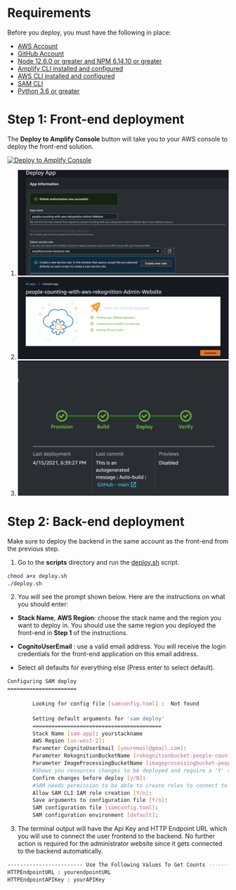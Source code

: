 # Requirements
Before you deploy, you must have the following in place:
*  [AWS Account](https://aws.amazon.com/account/) 
*  [GitHub Account](https://github.com/) 
*  [Node 12.6.0 or greater and NPM 6.14.10 or greater](https://nodejs.org/en/download/) 
*  [Amplify CLI installed and configured](https://aws-amplify.github.io/docs/cli-toolchain/quickstart#quickstart) 
*  [AWS CLI installed and configured](https://aws.amazon.com/cli/) 
*  [SAM CLI](https://docs.aws.amazon.com/serverless-application-model/latest/developerguide/serverless-sam-cli-install.html)
*  [Python 3.6 or greater](https://www.python.org/downloads/)

# Step 1: Front-end deployment

The **Deploy to Amplify Console** button will take you to your AWS console to deploy the front-end solution.

<a href="https://console.aws.amazon.com/amplify/home#/deploy?repo=https://github.com/UBC-CIC/people-counting-with-aws-rekognition-Admin-Website">
    <img src="https://oneclick.amplifyapp.com/button.svg" alt="Deploy to Amplify Console">
</a>

1. <img src="../images/deployment2.png"  width="500"/>
   
2. <img src="../images/deployment3.png"  width="500"/>
   
3. <img src="../images/deployment1.png"  width="500"/>

# Step 2: Back-end deployment

Make sure to deploy the backend in the same account as the front-end from the previous step.

1. Go to the **scripts** directory and run the [deploy.sh](../scripts/deploy.sh) script.

```bash
chmod a+x deploy.sh 
./deploy.sh
```

2. You will see the prompt shown below. Here are the instructions on what you should enter:

* **Stack Name**, **AWS Region**: choose the stack name and the region you want to deploy in. You should use the same region you deployed the front-end in **Step 1** of the instructions.
    
* **CognitoUserEmail** : use a valid email address. You will receive the login credentials for the front-end application on this
email address.
  
* Select all defaults for everything else (Press enter to select default).

```bash
Configuring SAM deploy
======================

        Looking for config file [samconfig.toml] :  Not found

        Setting default arguments for 'sam deploy'
        =========================================
        Stack Name [sam-app]: yourstackname
        AWS Region [us-west-2]: 
        Parameter CognitoUserEmail [youremail@gmail.com]: 
        Parameter RekognitionBucketName [rekognitionbucket-people-counting]: 
        Parameter ImageProcessingBucketName [imageprocessingbucket-people-counting]: 
        #Shows you resources changes to be deployed and require a 'Y' to initiate deploy
        Confirm changes before deploy [y/N]: 
        #SAM needs permission to be able to create roles to connect to the resources in your template
        Allow SAM CLI IAM role creation [Y/n]: 
        Save arguments to configuration file [Y/n]: 
        SAM configuration file [samconfig.toml]: 
        SAM configuration environment [default]:
```

3. The terminal output will have the Api Key and HTTP Endpoint URL which you will use to connect the user frontend to the backend. 
   No further action is required for the administrator website since it gets connected to the backend automatically.
   
```bash
------------------------ Use The Following Values To Get Counts ------------------------
HTTPEndpointURL : yourendpointURL
HTTPEndpointAPIKey : yourAPIKey
```